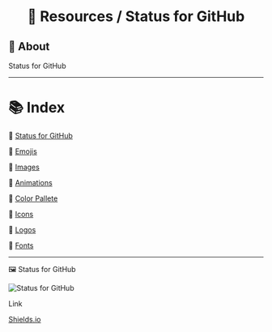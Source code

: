 # <p align="center">💫 Resources / Status for GitHub</p>

## 📝 About
Status for GitHub

---

# 📚 Index
🔖 [Status for GitHub]()

🔖 [Emojis]()

🔖 [Images]()

🔖 [Animations]()

🔖 [Color Pallete]()

🔖 [Icons]()

🔖 [Logos]()

🔖 [Fonts]()

---

🖼️ Status for GitHub

![Status for GitHub](https://img.shields.io/badge/Status-for%20GitHub-orange)

Link

[Shields.io](https://shields.io/)